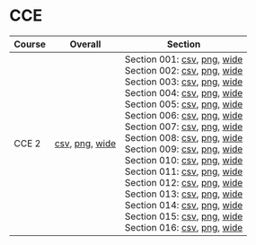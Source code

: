 # CCE

| Course | Overall | Section |
| ------ | ------- | ------- |
| CCE 2 | [csv](https://github.com/UCSD-Historical-Enrollment-Data/2024Fall/blob/main/overall/CCE%202.csv), [png](https://raw.githubusercontent.com/UCSD-Historical-Enrollment-Data/2024Fall/main/plot_overall/CCE%202.png), [wide](https://raw.githubusercontent.com/UCSD-Historical-Enrollment-Data/2024Fall/main/plot_overall_wide/CCE%202.png) | Section 001: [csv](https://github.com/UCSD-Historical-Enrollment-Data/2024Fall/blob/main/section/CCE%202_001.csv), [png](https://raw.githubusercontent.com/UCSD-Historical-Enrollment-Data/2024Fall/main/plot_section/CCE%202_001.png), [wide](https://raw.githubusercontent.com/UCSD-Historical-Enrollment-Data/2024Fall/main/plot_section_wide/CCE%202_001.png)<br>Section 002: [csv](https://github.com/UCSD-Historical-Enrollment-Data/2024Fall/blob/main/section/CCE%202_002.csv), [png](https://raw.githubusercontent.com/UCSD-Historical-Enrollment-Data/2024Fall/main/plot_section/CCE%202_002.png), [wide](https://raw.githubusercontent.com/UCSD-Historical-Enrollment-Data/2024Fall/main/plot_section_wide/CCE%202_002.png)<br>Section 003: [csv](https://github.com/UCSD-Historical-Enrollment-Data/2024Fall/blob/main/section/CCE%202_003.csv), [png](https://raw.githubusercontent.com/UCSD-Historical-Enrollment-Data/2024Fall/main/plot_section/CCE%202_003.png), [wide](https://raw.githubusercontent.com/UCSD-Historical-Enrollment-Data/2024Fall/main/plot_section_wide/CCE%202_003.png)<br>Section 004: [csv](https://github.com/UCSD-Historical-Enrollment-Data/2024Fall/blob/main/section/CCE%202_004.csv), [png](https://raw.githubusercontent.com/UCSD-Historical-Enrollment-Data/2024Fall/main/plot_section/CCE%202_004.png), [wide](https://raw.githubusercontent.com/UCSD-Historical-Enrollment-Data/2024Fall/main/plot_section_wide/CCE%202_004.png)<br>Section 005: [csv](https://github.com/UCSD-Historical-Enrollment-Data/2024Fall/blob/main/section/CCE%202_005.csv), [png](https://raw.githubusercontent.com/UCSD-Historical-Enrollment-Data/2024Fall/main/plot_section/CCE%202_005.png), [wide](https://raw.githubusercontent.com/UCSD-Historical-Enrollment-Data/2024Fall/main/plot_section_wide/CCE%202_005.png)<br>Section 006: [csv](https://github.com/UCSD-Historical-Enrollment-Data/2024Fall/blob/main/section/CCE%202_006.csv), [png](https://raw.githubusercontent.com/UCSD-Historical-Enrollment-Data/2024Fall/main/plot_section/CCE%202_006.png), [wide](https://raw.githubusercontent.com/UCSD-Historical-Enrollment-Data/2024Fall/main/plot_section_wide/CCE%202_006.png)<br>Section 007: [csv](https://github.com/UCSD-Historical-Enrollment-Data/2024Fall/blob/main/section/CCE%202_007.csv), [png](https://raw.githubusercontent.com/UCSD-Historical-Enrollment-Data/2024Fall/main/plot_section/CCE%202_007.png), [wide](https://raw.githubusercontent.com/UCSD-Historical-Enrollment-Data/2024Fall/main/plot_section_wide/CCE%202_007.png)<br>Section 008: [csv](https://github.com/UCSD-Historical-Enrollment-Data/2024Fall/blob/main/section/CCE%202_008.csv), [png](https://raw.githubusercontent.com/UCSD-Historical-Enrollment-Data/2024Fall/main/plot_section/CCE%202_008.png), [wide](https://raw.githubusercontent.com/UCSD-Historical-Enrollment-Data/2024Fall/main/plot_section_wide/CCE%202_008.png)<br>Section 009: [csv](https://github.com/UCSD-Historical-Enrollment-Data/2024Fall/blob/main/section/CCE%202_009.csv), [png](https://raw.githubusercontent.com/UCSD-Historical-Enrollment-Data/2024Fall/main/plot_section/CCE%202_009.png), [wide](https://raw.githubusercontent.com/UCSD-Historical-Enrollment-Data/2024Fall/main/plot_section_wide/CCE%202_009.png)<br>Section 010: [csv](https://github.com/UCSD-Historical-Enrollment-Data/2024Fall/blob/main/section/CCE%202_010.csv), [png](https://raw.githubusercontent.com/UCSD-Historical-Enrollment-Data/2024Fall/main/plot_section/CCE%202_010.png), [wide](https://raw.githubusercontent.com/UCSD-Historical-Enrollment-Data/2024Fall/main/plot_section_wide/CCE%202_010.png)<br>Section 011: [csv](https://github.com/UCSD-Historical-Enrollment-Data/2024Fall/blob/main/section/CCE%202_011.csv), [png](https://raw.githubusercontent.com/UCSD-Historical-Enrollment-Data/2024Fall/main/plot_section/CCE%202_011.png), [wide](https://raw.githubusercontent.com/UCSD-Historical-Enrollment-Data/2024Fall/main/plot_section_wide/CCE%202_011.png)<br>Section 012: [csv](https://github.com/UCSD-Historical-Enrollment-Data/2024Fall/blob/main/section/CCE%202_012.csv), [png](https://raw.githubusercontent.com/UCSD-Historical-Enrollment-Data/2024Fall/main/plot_section/CCE%202_012.png), [wide](https://raw.githubusercontent.com/UCSD-Historical-Enrollment-Data/2024Fall/main/plot_section_wide/CCE%202_012.png)<br>Section 013: [csv](https://github.com/UCSD-Historical-Enrollment-Data/2024Fall/blob/main/section/CCE%202_013.csv), [png](https://raw.githubusercontent.com/UCSD-Historical-Enrollment-Data/2024Fall/main/plot_section/CCE%202_013.png), [wide](https://raw.githubusercontent.com/UCSD-Historical-Enrollment-Data/2024Fall/main/plot_section_wide/CCE%202_013.png)<br>Section 014: [csv](https://github.com/UCSD-Historical-Enrollment-Data/2024Fall/blob/main/section/CCE%202_014.csv), [png](https://raw.githubusercontent.com/UCSD-Historical-Enrollment-Data/2024Fall/main/plot_section/CCE%202_014.png), [wide](https://raw.githubusercontent.com/UCSD-Historical-Enrollment-Data/2024Fall/main/plot_section_wide/CCE%202_014.png)<br>Section 015: [csv](https://github.com/UCSD-Historical-Enrollment-Data/2024Fall/blob/main/section/CCE%202_015.csv), [png](https://raw.githubusercontent.com/UCSD-Historical-Enrollment-Data/2024Fall/main/plot_section/CCE%202_015.png), [wide](https://raw.githubusercontent.com/UCSD-Historical-Enrollment-Data/2024Fall/main/plot_section_wide/CCE%202_015.png)<br>Section 016: [csv](https://github.com/UCSD-Historical-Enrollment-Data/2024Fall/blob/main/section/CCE%202_016.csv), [png](https://raw.githubusercontent.com/UCSD-Historical-Enrollment-Data/2024Fall/main/plot_section/CCE%202_016.png), [wide](https://raw.githubusercontent.com/UCSD-Historical-Enrollment-Data/2024Fall/main/plot_section_wide/CCE%202_016.png) |
